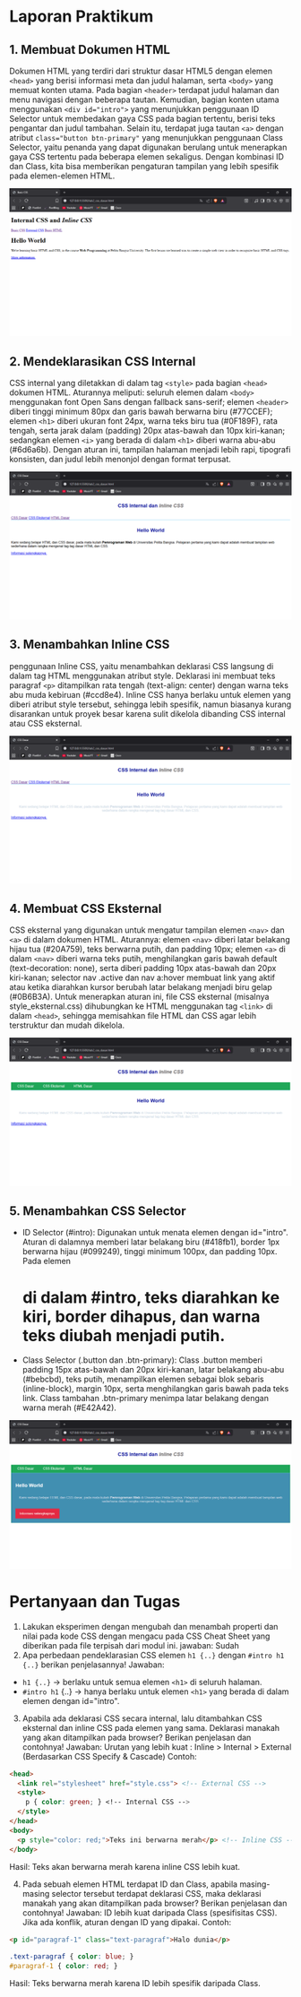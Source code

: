 # Laporan Praktikum

## 1. Membuat Dokumen HTML
Dokumen HTML yang terdiri dari struktur dasar HTML5 dengan elemen `<head>` yang berisi informasi meta dan judul halaman, serta `<body>` yang memuat konten utama. Pada bagian `<header>` terdapat judul halaman dan menu navigasi dengan beberapa tautan. Kemudian, bagian konten utama menggunakan `<div id="intro">` yang menunjukkan penggunaan ID Selector untuk membedakan gaya CSS pada bagian tertentu, berisi teks pengantar dan judul tambahan. Selain itu, terdapat juga tautan `<a>` dengan atribut `class="button btn-primary"` yang menunjukkan penggunaan Class Selector, yaitu penanda yang dapat digunakan berulang untuk menerapkan gaya CSS tertentu pada beberapa elemen sekaligus. Dengan kombinasi ID dan Class, kita bisa memberikan pengaturan tampilan yang lebih spesifik pada elemen-elemen HTML.

![SS](ScreenShoot_Lab2/Membuat_doc_HTML.png)

## 2. Mendeklarasikan CSS Internal
CSS internal yang diletakkan di dalam tag `<style>` pada bagian `<head>` dokumen HTML. Aturannya meliputi: seluruh elemen dalam `<body>` menggunakan font Open Sans dengan fallback sans-serif; elemen `<header>` diberi tinggi minimum 80px dan garis bawah berwarna biru (#77CCEF); elemen `<h1>` diberi ukuran font 24px, warna teks biru tua (#0F189F), rata tengah, serta jarak dalam (padding) 20px atas-bawah dan 10px kiri-kanan; sedangkan elemen `<i>` yang berada di dalam `<h1>` diberi warna abu-abu (#6d6a6b). Dengan aturan ini, tampilan halaman menjadi lebih rapi, tipografi konsisten, dan judul lebih menonjol dengan format terpusat.

![SS](ScreenShoot_Lab2/Deklarasi_css_internal.png)

## 3. Menambahkan Inline CSS
penggunaan Inline CSS, yaitu menambahkan deklarasi CSS langsung di dalam tag HTML menggunakan atribut style. Deklarasi ini membuat teks paragraf `<p>` ditampilkan rata tengah (text-align: center) dengan warna teks abu muda kebiruan (#ccd8e4). Inline CSS hanya berlaku untuk elemen yang diberi atribut style tersebut, sehingga lebih spesifik, namun biasanya kurang disarankan untuk proyek besar karena sulit dikelola dibanding CSS internal atau CSS eksternal.

![SS](ScreenShoot_Lab2/Inline_css.png)

## 4. Membuat CSS Eksternal
CSS eksternal yang digunakan untuk mengatur tampilan elemen `<nav>` dan `<a>` di dalam dokumen HTML. Aturannya: elemen `<nav>` diberi latar belakang hijau tua (#20A759), teks berwarna putih, dan padding 10px; elemen `<a>` di dalam `<nav>` diberi warna teks putih, menghilangkan garis bawah default (text-decoration: none), serta diberi padding 10px atas-bawah dan 20px kiri-kanan; selector nav .active dan nav a:hover membuat link yang aktif atau ketika diarahkan kursor berubah latar belakang menjadi biru gelap (#0B6B3A). Untuk menerapkan aturan ini, file CSS eksternal (misalnya style_eksternal.css) dihubungkan ke HTML menggunakan tag `<link>` di dalam `<head>`, sehingga memisahkan file HTML dan CSS agar lebih terstruktur dan mudah dikelola.

![SS](ScreenShoot_Lab2/Css_eksternal.png)

## 5. Menambahkan CSS Selector
- ID Selector (#intro): Digunakan untuk menata elemen dengan id="intro". Aturan di dalamnya memberi latar belakang biru (#418fb1), border 1px berwarna hijau (#099249), tinggi minimum 100px, dan padding 10px. Pada elemen <h1> di dalam #intro, teks diarahkan ke kiri, border dihapus, dan warna teks diubah menjadi putih.
- Class Selector (.button dan .btn-primary): Class .button memberi padding 15px atas-bawah dan 20px kiri-kanan, latar belakang abu-abu (#bebcbd), teks putih, menampilkan elemen sebagai blok sebaris (inline-block), margin 10px, serta menghilangkan garis bawah pada teks link. Class tambahan .btn-primary menimpa latar belakang dengan warna merah (#E42A42).

![SS](ScreenShoot_Lab2/Css_selector.png)



# Pertanyaan dan Tugas

1. Lakukan eksperimen dengan mengubah dan menambah properti dan nilai pada kode CSS dengan mengacu pada CSS Cheat Sheet yang diberikan pada file terpisah dari modul ini.
jawaban: Sudah
2. Apa perbedaan pendeklarasian CSS elemen `h1 {..}` dengan `#intro h1 {..}` berikan penjelasannya!
Jawaban:
- `h1 {..}` → berlaku untuk semua elemen `<h1>` di seluruh halaman.
- `#intro h1` {..} → hanya berlaku untuk elemen `<h1>` yang berada di dalam elemen dengan id="intro".
3. Apabila ada deklarasi CSS secara internal, lalu ditambahkan CSS eksternal dan inline CSS pada elemen yang sama. Deklarasi manakah yang akan ditampilkan pada browser? Berikan penjelasan dan contohnya!
Jawaban:
Urutan yang lebih kuat : Inline > Internal > External (Berdasarkan CSS Specify & Cascade) Contoh:
```HTML
<head>
  <link rel="stylesheet" href="style.css"> <!-- External CSS -->
  <style>
    p { color: green; } <!-- Internal CSS -->
  </style>
</head>
<body>
  <p style="color: red;">Teks ini berwarna merah</p> <!-- Inline CSS -->
</body>

```
Hasil: Teks akan berwarna merah karena inline CSS lebih kuat.

4. Pada sebuah elemen HTML terdapat ID dan Class, apabila masing-masing selector tersebut terdapat deklarasi CSS, maka deklarasi manakah yang akan ditampilkan pada browser? Berikan penjelasan dan contohnya!
Jawaban: ID lebih kuat daripada Class (spesifisitas CSS). Jika ada konflik, aturan dengan ID yang dipakai.
Contoh:
```HTML
<p id="paragraf-1" class="text-paragraf">Halo dunia</p>
```

```CSS
.text-paragraf { color: blue; }
#paragraf-1 { color: red; }
```
Hasil: Teks berwarna merah karena ID lebih spesifik daripada Class.

